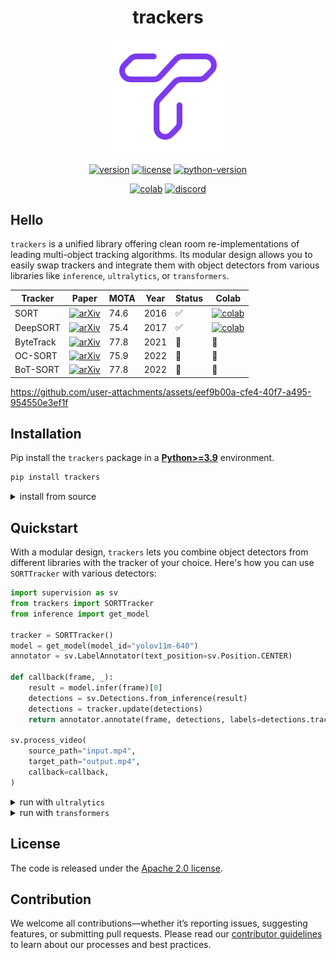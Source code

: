 <div align="center">
    <h1 align="center">trackers</h1>
    <img width="200" src="https://raw.githubusercontent.com/roboflow/trackers/refs/heads/main/docs/assets/logo-trackers-violet.svg" alt="trackers logo">

[![version](https://badge.fury.io/py/trackers.svg)](https://badge.fury.io/py/trackers)
[![license](https://img.shields.io/badge/license-Apache%202.0-blue)](https://github.com/roboflow/trackers/blob/main/LICENSE.md)
[![python-version](https://img.shields.io/pypi/pyversions/trackers)](https://badge.fury.io/py/trackers)

[![colab](https://colab.research.google.com/assets/colab-badge.svg)](https://colab.research.google.com/drive/1VT_FYIe3kborhWrfKKBqqfR0EjQeQNiO?usp=sharing)
[![discord](https://img.shields.io/discord/1159501506232451173?logo=discord&label=discord&labelColor=fff&color=5865f2&link=https%3A%2F%2Fdiscord.gg%2FGbfgXGJ8Bk)](https://discord.gg/GbfgXGJ8Bk)
</div>

## Hello

`trackers` is a unified library offering clean room re-implementations of leading multi-object tracking algorithms. Its modular design allows you to easily swap trackers and integrate them with object detectors from various libraries like `inference`, `ultralytics`, or `transformers`.

<div align="center">
  <table>
    <thead>
      <tr>
        <th>Tracker</th>
        <th>Paper</th>
        <th>MOTA</th>
        <th>Year</th>
        <th>Status</th>
        <th>Colab</th>
      </tr>
    </thead>
    <tbody>
      <tr>
        <td>SORT</td>
        <td><a href="https://arxiv.org/abs/1602.00763"><img src="https://img.shields.io/badge/arXiv-1602.00763-b31b1b.svg" alt="arXiv"></a></td>
        <td>74.6</td>
        <td>2016</td>
        <td>✅</td>
        <td><a href="https://colab.research.google.com/drive/1VT_FYIe3kborhWrfKKBqqfR0EjQeQNiO?usp=sharing"><img src="https://colab.research.google.com/assets/colab-badge.svg" alt="colab"></a></td>
      </tr>
      <tr>
        <td>DeepSORT</td>
        <td><a href="https://arxiv.org/abs/1703.07402"><img src="https://img.shields.io/badge/arXiv-1703.07402-b31b1b.svg" alt="arXiv"></a></td>
        <td>75.4</td>
        <td>2017</td>
        <td>✅</td>
        <td><a href="https://colab.research.google.com/drive/1VT_FYIe3kborhWrfKKBqqfR0EjQeQNiO?usp=sharing"><img src="https://colab.research.google.com/assets/colab-badge.svg" alt="colab"></a></td>
      </tr>
      <tr>
        <td>ByteTrack</td>
        <td><a href="https://arxiv.org/abs/2110.06864"><img src="https://img.shields.io/badge/arXiv-2110.06864-b31b1b.svg" alt="arXiv"></a></td>
        <td>77.8</td>
        <td>2021</td>
        <td>🚧</td>
        <td>🚧</td>
      </tr>
      <tr>
        <td>OC-SORT</td>
        <td><a href="https://arxiv.org/abs/2203.14360"><img src="https://img.shields.io/badge/arXiv-2203.14360-b31b1b.svg" alt="arXiv"></a></td>
        <td>75.9</td>
        <td>2022</td>
        <td>🚧</td>
        <td>🚧</td>
      </tr>
      <tr>
        <td>BoT-SORT</td>
        <td><a href="https://arxiv.org/abs/2206.14651"><img src="https://img.shields.io/badge/arXiv-2206.14651-b31b1b.svg" alt="arXiv"></a></td>
        <td>77.8</td>
        <td>2022</td>
        <td>🚧</td>
        <td>🚧</td>
      </tr>
    </tbody>
  </table>
</div>

https://github.com/user-attachments/assets/eef9b00a-cfe4-40f7-a495-954550e3ef1f

## Installation

Pip install the `trackers` package in a [**Python>=3.9**](https://www.python.org/) environment.

```bash
pip install trackers
```

<details>
<summary>install from source</summary>

<br>

By installing `trackers` from source, you can explore the most recent features and enhancements that have not yet been officially released. Please note that these updates are still in development and may not be as stable as the latest published release.

```bash
pip install git+https://github.com/roboflow/trackers.git
```

</details>

## Quickstart

With a modular design, `trackers` lets you combine object detectors from different libraries with the tracker of your choice. Here's how you can use `SORTTracker` with various detectors:

```python
import supervision as sv
from trackers import SORTTracker
from inference import get_model

tracker = SORTTracker()
model = get_model(model_id="yolov11m-640")
annotator = sv.LabelAnnotator(text_position=sv.Position.CENTER)

def callback(frame, _):
    result = model.infer(frame)[0]
    detections = sv.Detections.from_inference(result)
    detections = tracker.update(detections)
    return annotator.annotate(frame, detections, labels=detections.tracker_id)

sv.process_video(
    source_path="input.mp4",
    target_path="output.mp4",
    callback=callback,
)
```

<details>
<summary>run with <code>ultralytics</code></summary>

<br>

```python
import supervision as sv
from trackers import SORTTracker
from ultralytics import YOLO

tracker = SORTTracker()
model = YOLO("yolo11m.pt")
annotator = sv.LabelAnnotator(text_position=sv.Position.CENTER)

def callback(frame, _):
    result = model(frame)[0]
    detections = sv.Detections.from_ultralytics(result)
    detections = tracker.update(detections)
    return annotator.annotate(frame, detections, labels=detections.tracker_id)

sv.process_video(
    source_path="input.mp4",
    target_path="output.mp4",
    callback=callback,
)
```

</details>

<details>
<summary>run with <code>transformers</code></summary>

<br>

```python
import torch
import supervision as sv
from trackers import SORTTracker
from transformers import RTDetrV2ForObjectDetection, RTDetrImageProcessor

tracker = SORTTracker()
image_processor = RTDetrImageProcessor.from_pretrained("PekingU/rtdetr_v2_r18vd")
model = RTDetrV2ForObjectDetection.from_pretrained("PekingU/rtdetr_v2_r18vd")
annotator = sv.LabelAnnotator(text_position=sv.Position.CENTER)

def callback(frame, _):
    inputs = image_processor(images=frame, return_tensors="pt")
    with torch.no_grad():
        outputs = model(**inputs)

    h, w, _ = frame.shape
    results = image_processor.post_process_object_detection(
        outputs,
        target_sizes=torch.tensor([(h, w)]),
        threshold=0.5
    )[0]

    detections = sv.Detections.from_transformers(
        transformers_results=results,
        id2label=model.config.id2label
    )

    detections = tracker.update(detections)
    return annotator.annotate(frame, detections, labels=detections.tracker_id)

sv.process_video(
    source_path="input.mp4",
    target_path="output.mp4",
    callback=callback,
)
```

</details>

## License

The code is released under the [Apache 2.0 license](https://github.com/roboflow/trackers/blob/main/LICENSE).

## Contribution

We welcome all contributions—whether it’s reporting issues, suggesting features, or submitting pull requests. Please read our [contributor guidelines](https://github.com/roboflow/trackers/blob/main/CONTRIBUTING.md) to learn about our processes and best practices.

